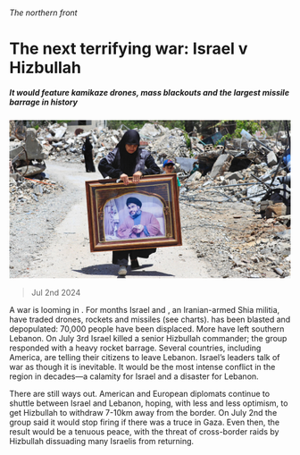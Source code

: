 ###### The northern front

# The next terrifying war: Israel v Hizbullah 

##### It would feature kamikaze drones, mass blackouts and the largest missile barrage in history 

![image](images/20240706_MAP001.jpg) 

> Jul 2nd 2024 

A war is looming in . For months Israel and , an Iranian-armed Shia militia, have traded drones, rockets and missiles (see charts).  has been blasted and depopulated: 70,000 people have been displaced. More have left southern Lebanon. On July 3rd Israel killed a senior Hizbullah commander; the group responded with a heavy rocket barrage. Several countries, including America, are telling their citizens to leave Lebanon. Israel’s leaders talk of war as though it is inevitable. It would be the most intense conflict in the region in decades—a calamity for Israel and a disaster for Lebanon.

There are still ways out. American and European diplomats continue to shuttle between Israel and Lebanon, hoping, with less and less optimism, to get Hizbullah to withdraw 7-10km away from the border. On July 2nd the group said it would stop firing if there was a truce in Gaza. Even then, the result would be a tenuous peace, with the threat of cross-border raids by Hizbullah dissuading many Israelis from returning.


